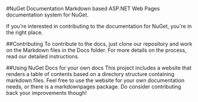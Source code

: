 #NuGet Documentation
Markdown based ASP.NET Web Pages documentation system for NuGet. 

If you're interested in contributing to the documentation for NuGet, you're in the right place.

##Contributing
To contribute to the docs, just clone our repository and work on the Markdown files in the Docs folder. For more details on the process, read our detailed instructions.

##Using NuGet Docs for your own docs
This project includes a website that renders a table of contents based on a directory structure containing markdown files. Feel free to use the website for your own documentation needs, or there is a markdownpages package. Do consider contributing back your improvements though!

